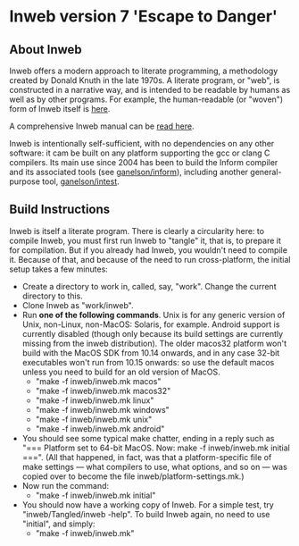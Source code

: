 # Inweb version 7 'Escape to Danger'

## About Inweb

Inweb offers a modern approach to literate programming, a methodology created
by Donald Knuth in the late 1970s. A literate program, or "web", is constructed
in a narrative way, and is intended to be readable by humans as well as by
other programs. For example, the human-readable (or "woven") form of Inweb
itself is [here](docs/webs.html).

A comprehensive Inweb manual can be [read here](docs/inweb/P-iti.html).

Inweb is intentionally self-sufficient, with no dependencies on any other
software: it cam be built on any platform supporting the gcc or clang C
compilers. Its main use since 2004 has been to build the Inform compiler and
its associated tools (see [ganelson/inform](https://github.com/ganelson/inform)),
including another general-purpose tool, [ganelson/intest](https://github.com/ganelson/intest).

## Build Instructions

Inweb is itself a literate program. There is clearly a circularity here: to
compile Inweb, you must first run Inweb to "tangle" it, that is, to prepare
it for compilation. But if you already had Inweb, you wouldn't need to compile it.
Because of that, and because of the need to run cross-platform, the initial
setup takes a few minutes:

* Create a directory to work in, called, say, "work". Change the current directory to this.
* Clone Inweb as "work/inweb".
* Run **one of the following commands**. Unix is for any generic version of Unix,
non-Linux, non-MacOS: Solaris, for example. Android support is currently disabled
(though only because its build settings are currently missing from the inweb
distribution). The older macos32 platform won't build with the MacOS SDK from
10.14 onwards, and in any case 32-bit executables won't run from 10.15 onwards:
so use the default macos unless you need to build for an old version of MacOS.
	* "make -f inweb/inweb.mk macos"
	* "make -f inweb/inweb.mk macos32"
	* "make -f inweb/inweb.mk linux"
	* "make -f inweb/inweb.mk windows"
	* "make -f inweb/inweb.mk unix"
	* "make -f inweb/inweb.mk android"
* You should see some typical make chatter, ending in a reply such as "===
Platform set to 64-bit MacOS. Now: make -f inweb/inweb.mk initial ===".
(All that happened, in fact, was that a platform-specific file of make settings —
what compilers to use, what options, and so on — was copied over to become the
file inweb/platform-settings.mk.)
* Now run the command:
	* "make -f inweb/inweb.mk initial"
* You should now have a working copy of Inweb. For a simple test, try
"inweb/Tangled/inweb -help". To build Inweb again, no need to use "initial",
and simply:
	* "make -f inweb/inweb.mk"

